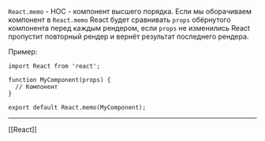`React.memo` - HOC - компонент высшего порядка.
Если мы оборачиваем компонент в `React.memo` React  будет сравнивать `props` обёрнутого компонента перед каждым рендером, если `props` не изменились React пропустит повторный рендер и вернёт результат последнего рендера.

Пример:
```
import React from 'react';

function MyComponent(props) {
  // Компонент
}

export default React.memo(MyComponent);
```

---
[[React]]